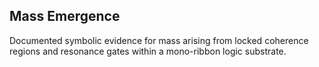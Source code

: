 ## Mass Emergence
Documented symbolic evidence for mass arising from locked coherence regions and resonance gates within a mono-ribbon logic substrate.